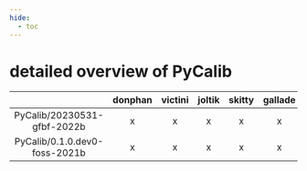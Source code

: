 ```yaml
---
hide:
  - toc
---
```


detailed overview of PyCalib
============================

| |donphan|victini|joltik|skitty|gallade|accelgor|swalot|doduo|
| :---: | :---: | :---: | :---: | :---: | :---: | :---: | :---: | :---: |
|PyCalib/20230531-gfbf-2022b|x|x|x|x|x|x|x|x|
|PyCalib/0.1.0.dev0-foss-2021b|x|x|x|x|x|x|x|x|
